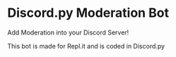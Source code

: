 # Discord.py Moderation Bot
Add Moderation into your Discord Server!

This bot is made for Repl.it and is coded in Discord.py
